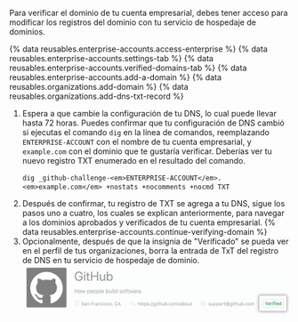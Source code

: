 Para verificar el dominio de tu cuenta empresarial, debes tener acceso para modificar los registros del dominio con tu servicio de hospedaje de dominios.

{% data reusables.enterprise-accounts.access-enterprise %}
{% data reusables.enterprise-accounts.settings-tab %}
{% data reusables.enterprise-accounts.verified-domains-tab %}
{% data reusables.enterprise-accounts.add-a-domain %}
{% data reusables.organizations.add-domain %}
{% data reusables.organizations.add-dns-txt-record %}
1. Espera a que cambie la configuración de tu DNS, lo cual puede llevar hasta 72 horas. Puedes confirmar que tu configuración de DNS cambió si ejecutas el comando `dig` en la línea de comandos, reemplazando `ENTERPRISE-ACCOUNT` con el nombre de tu cuenta empresarial, y `example.com` con el dominio que te gustaría verificar. Deberías ver tu nuevo registro TXT enumerado en el resultado del comando.
   ```shell
   dig _github-challenge-<em>ENTERPRISE-ACCOUNT</em>.<em>example.com</em> +nostats +nocomments +nocmd TXT
   ```
1. Después de confirmar, tu registro de TXT se agrega a tu DNS, sigue los pasos uno a cuatro, los cuales se explican anteriormente, para navegar a los dominios aprobados y verificados de tu cuenta empresarial.
{% data reusables.enterprise-accounts.continue-verifying-domain %}
1. Opcionalmente, después de que la insignia de "Verificado" se pueda ver en el perfil de tus organizaciones, borra la entrada de TxT del registro de DNS en tu servicio de hospedaje de dominio. ![Insignia Verificado](/assets/images/help/organizations/verified-badge.png)
